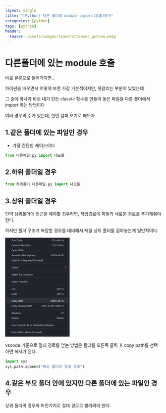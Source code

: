 ```yaml
---
layout: single
title: "[Python] 다른 폴더의 module import(호출)하기"
categories: [python]
tags: [python]
header:
  teaser: assets/images/teasers/teaser_python.webp
---
```


# 다른폴더에 있는 module 호출

바로 본론으로 들어가자면...

파이썬을 배우면서 어떻게 보면 가장 기본적이지만, 헷갈리는 부분이 있었는데

그 중에 하나가 바로 내가 만든 class나 함수를 만들어 놓은 파일을 다른 폴더에서 import 하는 방법이다

여러 경우의 수가 있는데, 한번 살펴 보기로 해보자

## 1.같은 폴더에 있는 파일인 경우

- 가장 간단한 케이스이다

```python
from 다른파일.py import 내모듈
```

## 2.하위 폴더일 경우

```python
from 하위폴더.다른파일.py import 내모듈
```

## 3.상위 폴더일 경우

만약 상위폴더에 접근을 해야할 경우라면, 작업경로에 파일의 새로운 경로를 추가해줘야 한다.

하지만 폴더 구조가 복잡할 경우를 대비해서 제일 상위 폴더를 잡아놓는게 일반적이다.

![copy-path](/assets/images/2023/2023-12-18/get_path.png)

vscode 기준으로 절대 경로를 얻는 방법은 폴더를 오른쪽 클릭 후 copy path를 선택하면 복사가 된다.

```python
import sys
sys.path.append("해당 폴더의 절대 경로")
```

## 4.같은 부모 폴더 안에 있지만 다른 폴더에 있는 파일인 경우

상위 폴더의 경우와 마찬가지로 절대 경로로 불러와야 한다.
